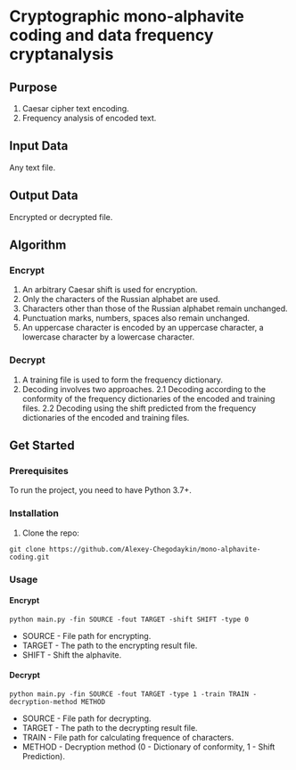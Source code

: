 # Cryptographic mono-alphavite coding and data frequency cryptanalysis

## Purpose

1. Caesar cipher text encoding.
2. Frequency analysis of encoded text.

## Input Data

Any text file.

## Output Data

Encrypted or decrypted file.

## Algorithm

### Encrypt

1. An arbitrary Caesar shift is used for encryption. 
2. Only the characters of the Russian alphabet are used. 
3. Characters other than those of the Russian alphabet remain unchanged.
4. Punctuation marks, numbers, spaces also remain unchanged. 
5. An uppercase character is encoded by an uppercase character, a lowercase character by a lowercase character.

### Decrypt

1. A training file is used to form the frequency dictionary. 
2. Decoding involves two approaches. 
   2.1 Decoding according to the conformity of the frequency dictionaries of the encoded and training files.
   2.2 Decoding using the shift predicted from the frequency dictionaries of the encoded and training files.

## Get Started

### Prerequisites

To run the project, you need to have Python 3.7+.

### Installation

1. Clone the repo:

```git clone https://github.com/Alexey-Chegodaykin/mono-alphavite-coding.git```

### Usage

#### Encrypt

```python main.py -fin SOURCE -fout TARGET -shift SHIFT -type 0```

* SOURCE - File path for encrypting.
* TARGET - The path to the encrypting result file.
* SHIFT - Shift the alphavite.

#### Decrypt

```python main.py -fin SOURCE -fout TARGET -type 1 -train TRAIN -decryption-method METHOD```

* SOURCE - File path for decrypting.
* TARGET - The path to the decrypting result file.
* TRAIN - File path for calculating frequence of characters.
* METHOD - Decryption method (0 - Dictionary of conformity, 1 - Shift Prediction).
